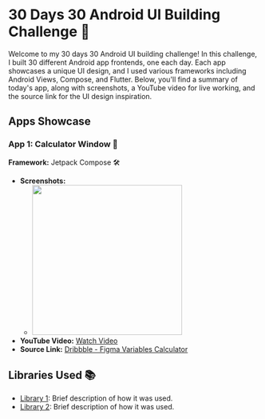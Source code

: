 # 30 Days 30 Android UI Building Challenge 🚀

Welcome to my 30 days 30 Android UI building challenge! In this challenge, I built 30 different Android app frontends, one each day. Each app showcases a unique UI design, and I used various frameworks including Android Views, Compose, and Flutter. Below, you'll find a summary of today's app, along with screenshots, a YouTube video for live working, and the source link for the UI design inspiration.

## Apps Showcase

### App 1: Calculator Window 📱

**Framework:** Jetpack Compose 🛠️

- **Screenshots:**
  - <img src="https://github.com/expeknow/day1_calculator/assets/106759388/aae7dc14-f7e3-43e9-b5dd-e468cf83d7e4" width = "300" height="300">
- **YouTube Video:** [Watch Video](https://youtu.be/3Kh2bXQVCvE?feature=shared)
- **Source Link:** [Dribbble - Figma Variables Calculator](https://dribbble.com/shots/21877372-Figma-Variables-Calculator)


## Libraries Used 📚
- [Library 1](link_to_library_1): Brief description of how it was used.
- [Library 2](link_to_library_2): Brief description of how it was used.


